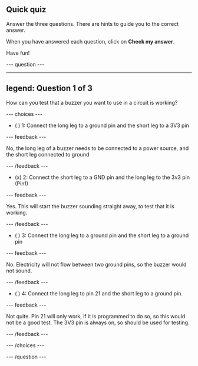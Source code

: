 ## Quick quiz

Answer the three questions. There are hints to guide you to the correct answer.

When you have answered each question, click on **Check my answer**.

Have fun!

--- question ---

---
legend: Question 1 of 3
---

How can you test that a buzzer you want to use in a circuit is working?

--- choices ---

- ( ) 1: Connect the long leg to a ground pin and the short leg to a 3V3 pin

--- feedback ---

No, the long leg of a buzzer needs to be connected to a power source, and the short leg connected to ground

--- /feedback ---

- (x) 2: Connect the short leg to a GND pin and the long leg to the 3v3 pin (Pin1)

--- feedback ---

Yes. This will start the buzzer sounding straight away, to test that it is working.

--- /feedback ---

- ( ) 3: Connect the long leg to a ground pin and the short leg to a ground pin

--- feedback ---

No. Electricity will not flow between two ground pins, so the buzzer would not sound.

--- /feedback ---

- ( ) 4: Connect the long leg to pin 21 and the short leg to a ground pin.

--- feedback ---

Not quite. Pin 21 will only work, if it is programmed to do so, so this would not be a good test. The 3V3 pin is always on, so should be used for testing.

--- /feedback ---

--- /choices ---

--- /question ---